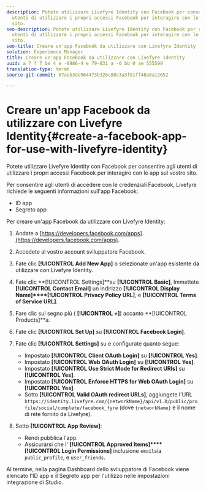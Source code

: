 ```yaml
---
description: Potete utilizzare Livefyre Identity con Facebook per consentire agli
  utenti di utilizzare i propri accessi Facebook per interagire con le app sul vostro
  sito.
seo-description: Potete utilizzare Livefyre Identity con Facebook per consentire agli
  utenti di utilizzare i propri accessi Facebook per interagire con le app sul vostro
  sito.
seo-title: Creare un'app Facebook da utilizzare con Livefyre Identity
solution: Experience Manager
title: Creare un'app Facebook da utilizzare con Livefyre Identity
uuid: a 7 f 7 be 4 e -8986-4 e 79-831 a -0 bb 0 ae 555599
translation-type: tm+mt
source-git-commit: 67aeb3de964473b326c88c3a3f81ff48a6a12652

---
```



# Creare un'app Facebook da utilizzare con Livefyre Identity{#create-a-facebook-app-for-use-with-livefyre-identity}

Potete utilizzare Livefyre Identity con Facebook per consentire agli utenti di utilizzare i propri accessi Facebook per interagire con le app sul vostro sito.

Per consentire agli utenti di accedere con le credenziali Facebook, Livefyre richiede le seguenti informazioni sull'app Facebook:

* ID app
* Segreto app

Per creare un'app Facebook da utilizzare con Livefyre Identity:

1. Andate a [https://developers.facebook.com/apps](https://developers.facebook.com/apps).
1. Accedete al vostro account sviluppatore Facebook.
1. Fate clic **[!UICONTROL Add New App]** o selezionate un'app esistente da utilizzare con Livefyre Identity.
1. Fate clic **[!UICONTROL Settings]**su **[!UICONTROL Basic]**, Immettete **[!UICONTROL Contact Email]** un indirizzo **[!UICONTROL Display Name]****[!UICONTROL Privacy Policy URL]**, e **[!UICONTROL Terms of Service URL]**.
1. Fare clic sul segno più ( **[!UICONTROL +]**) accanto **[!UICONTROL Products]**a.
1. Fate clic **[!UICONTROL Set Up]** su **[!UICONTROL Facebook Login]**.
1. Fate clic **[!UICONTROL Settings]** su e configurate quanto segue:

   * Impostato **[!UICONTROL Client OAuth Login]** su **[!UICONTROL Yes]**.
   * Impostato **[!UICONTROL Web OAuth Login]** su **[!UICONTROL Yes]**.
   * Impostato **[!UICONTROL Use Strict Mode for Redirect URIs]** su **[!UICONTROL Yes]**.
   * Impostato **[!UICONTROL Enforce HTTPS for Web OAuth Login]** su **[!UICONTROL Yes]**.
   * Sotto **[!UICONTROL Valid OAuth redirect URLs]**, aggiungete l'URL `https://identity.livefyre.com/{networkName}/api/v1.0/public/profile/social/complete/facebook_fyre` (dove `{networkName}` è il nome di rete fornito da Livefyre).

1. Sotto **[!UICONTROL App Review]**:

   * Rendi pubblica l'app.
   * Assicurarsi che l' **[!UICONTROL Approved Items]****[!UICONTROL Login Permissions]** inclusione `email`sia `public_profile`, e `user_friends`.

Al termine, nella pagina Dashboard dello sviluppatore di Facebook viene elencato l'ID app e il Segreto app per l'utilizzo nelle impostazioni integrazione di Studio.
